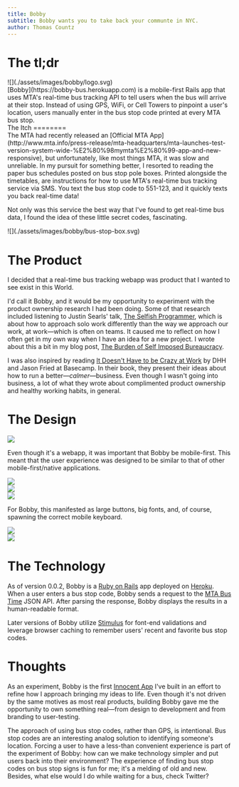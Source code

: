 ```yaml
---
title: Bobby
subtitle: Bobby wants you to take back your communte in NYC.
author: Thomas Countz
---
```


The tl;dr
=========

<div class="row">
  <div class="col-2">
  ![](./assets/images/bobby/logo.svg)
  </div>

  <div class="col-10">
  [Bobby](https://bobby-bus.herokuapp.com) is a mobile-first Rails app
  that uses MTA's real-time bus tracking API to tell users when the bus
  will arrive at their stop. Instead of using GPS, WiFi, or Cell Towers to
  pinpoint a user's location, users manually enter in the bus stop code
  printed at every MTA bus stop.
  </div>
</div>
The Itch
========

<div class="row">
<div class="col-8">
  The MTA had recently released an [Official MTA
  App](http://www.mta.info/press-release/mta-headquarters/mta-launches-test-version-system-wide-%E2%80%98mymta%E2%80%99-app-and-new-responsive),
  but unfortunately, like most things MTA, it was slow and unreliable. In
  my pursuit for something better, I resorted to reading the paper bus
  schedules posted on bus stop pole boxes. Printed alongside the
  timetables, are instructions for how to use MTA's real-time bus tracking
  service via SMS. You text the bus stop code to 551-123, and it quickly
  texts you back real-time data!

  Not only was this service the best way that I've found to get real-time
  bus data, I found the idea of these little secret codes, fascinating.
</div>

<div class="col-4">
  ![](./assets/images/bobby/bus-stop-box.svg)
</div>
</div>

The Product
===========

I decided that a real-time bus tracking webapp was product that I wanted
to see exist in this World.

I'd call it Bobby, and it would be my opportunity to experiment with the
product ownership research I had been doing. Some of that research
included listening to Justin Searls' talk, [The Selfish
Programmer](http://blog.testdouble.com/posts/2019-05-08-the-selfish-programmer),
which is about how to approach solo work differently than the way we
approach our work, at work—which is often on teams. It caused me to
reflect on how I often get in my own way when I have an idea for a new
project. I wrote about this a bit in my blog post, [The Burden of Self
Imposed
Bureaucracy](./2019-05-29-the-burden-of-self-imposed-bureaucracy.html).

I was also inspired by reading [It Doesn't Have to be Crazy at
Work](https://basecamp.com/books/calm) by DHH and Jason Fried at
Basecamp. In their book, they present their ideas about how to run a
better—*calmer*—business. Even though I wasn't going into business, a
lot of what they wrote about complimented product ownership and healthy
working habits, in general.

The Design
==========

![](./assets/images/bobby/colors.svg)

Even though it's a webapp, it was important that Bobby be mobile-first.
This meant that the user experience was designed to be similar to that
of other mobile-first/native applications.

<div class="row">
  <div class="col-4">
  <img src="./assets/images/bobby/logo-v1.svg"/>
  </div>
  <div class="col-4">
  <img src="./assets/images/bobby/logo-v2.svg"/>
  </div>
  <div class="col-4">
  <img src="./assets/images/bobby/logo.svg"/>
  </div>
</div>

For Bobby, this manifested as large buttons, big fonts, and, of course,
spawning the correct mobile keyboard.

<div class="row">
  <div class="col-6">
  <img src="./assets/images/bobby/browser-testing-iphone.svg"/>
  </div>
  <div class="col-6">
  <img src="./assets/images/bobby/mockup-iphone.svg"/>
  </div>
</div>

The Technology
==============

As of version 0.0.2, Bobby is a [Ruby on
Rails](https://rubyonrails.org/) app deployed on
[Heroku](https://heroku.com/). When a user enters a bus stop code, Bobby
sends a request to the [MTA Bus
Time](https://en.wikipedia.org/wiki/MTA_Bus_Time) JSON API. After
parsing the response, Bobby displays the results in a human-readable
format.

Later versions of Bobby utilize [Stimulus](https://stimulusjs.org/) for
font-end validations and leverage browser caching to remember users'
recent and favorite bus stop codes.

Thoughts
========

As an experiment, Bobby is the first [Innocent
App](./2019-05-23-innocent-apps.html) I've built in an effort to refine
how I approach bringing my ideas to life. Even though it's not driven by
the same motives as most real products, building Bobby gave me the
opportunity to own something real—from design to development and from
branding to user-testing.

The approach of using bus stop codes, rather than GPS, is intentional.
Bus stop codes are an interesting analog solution to identifying
someone's location. Forcing a user to have a less-than convenient
experience is part of the experiment of Bobby: how can we make
technology simpler and put users back into their environment? The
experience of finding bus stop codes on bus stop signs is fun for me;
it's a melding of old and new. Besides, what else would I do while
waiting for a bus, check Twitter?
